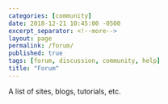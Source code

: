 ```yaml
---
categories: [community]
date: 2018-12-21 10:45:00 -0500
excerpt_separator: <!--more-->
layout: page
permalink: /forum/
published: true
tags: [forum, discussion, community, help]
title: "Forum"
---
```


A list of sites, blogs, tutorials, etc.